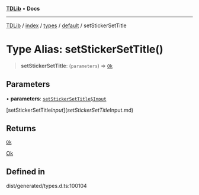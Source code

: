 [**TDLib**](../../../../../../README.md) • **Docs**

***

[TDLib](../../../../../../modules.md) / [index](../../../../../README.md) / [types](../../../README.md) / [default](../README.md) / setStickerSetTitle

# Type Alias: setStickerSetTitle()

> **setStickerSetTitle**: (`parameters`) => [`Ok`](Ok.md)

## Parameters

• **parameters**: [`setStickerSetTitle$Input`](setStickerSetTitle$Input.md)

[setStickerSetTitle$Input](setStickerSetTitle$Input.md)

## Returns

[`Ok`](Ok.md)

[Ok](Ok.md)

## Defined in

dist/generated/types.d.ts:100104
